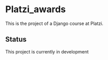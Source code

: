 # Platzi_awards
This is the project of a Django course at Platzi.

## Status
This project is currently in development
